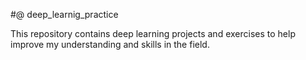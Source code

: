 #@ deep_learnig_practice

This repository contains deep learning projects and exercises to help improve my understanding and skills in the field.
